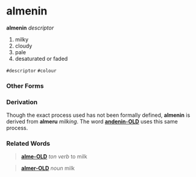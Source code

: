 almenin
=======

**almenin** _descriptor_

1. milky
2. cloudy
3. pale
4. desaturated or faded

`#descriptor` `#colour`

### Other Forms

### Derivation

Though the exact process used has not been formally defined, **almenin** is derived from **almeru** _milking_. The word **[andenin-OLD](_archive/old-words/andenin-OLD.md)** uses this same process.

### Related Words

> **[alme-OLD](_archive/old-words/alme-OLD.md)** _ton verb_ to milk

> **[almer-OLD](_archive/old-words/almer-OLD.md)** _noun_ milk
